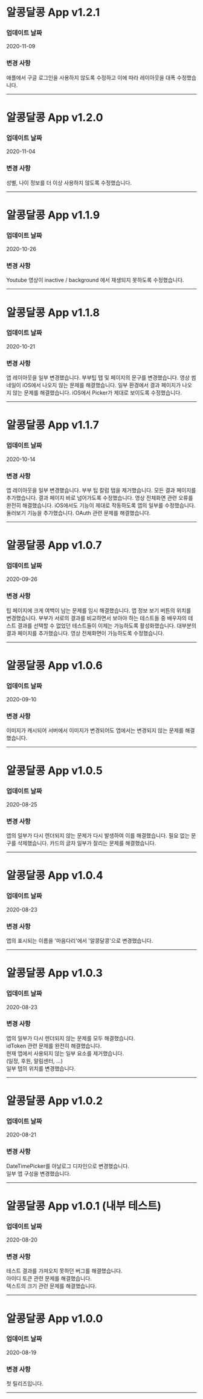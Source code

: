 # 알콩달콩 App v1.2.1
### 업데이트 날짜

2020-11-09

### 변경 사항
애플에서 구글 로그인을 사용하지 않도록 수정하고 이에 따라 레이아웃을 대폭 수정했습니다.

- - -

# 알콩달콩 App v1.2.0
### 업데이트 날짜

2020-11-04

### 변경 사항
성별, 나이 정보를 더 이상 사용하지 않도록 수정했습니다.

- - -

# 알콩달콩 App v1.1.9
### 업데이트 날짜

2020-10-26

### 변경 사항
Youtube 영상이 inactive / background 에서 재생되지 못하도록 수정했습니다.

- - -

# 알콩달콩 App v1.1.8
### 업데이트 날짜

2020-10-21

### 변경 사항
앱 레이아웃을 일부 변경했습니다.
부부팁 탭 및 페이지의 문구를 변경했습니다.
영상 썸네일이 iOS에서 나오지 않는 문제를 해결했습니다.
일부 환경에서 결과 페이지가 나오지 않는 문제를 해결했습니다.
iOS에서 Picker가 제대로 보이도록 수정했습니다.

- - -

# 알콩달콩 App v1.1.7
### 업데이트 날짜

2020-10-14

### 변경 사항
앱 레이아웃을 일부 변경했습니다.
부부 팁 칼럼 탭을 제거했습니다.
모든 결과 페이지를 추가했습니다.
결과 페이지 바로 넘어가도록 수정했습니다.
영상 전체화면 관련 오류를 완전히 해결했습니다.
iOS에서도 기능이 제대로 작동하도록 앱의 일부를 수정했습니다.
둘러보기 기능을 추가했습니다.
OAuth 관련 문제를 해결했습니다.

- - -

# 알콩달콩 App v1.0.7
### 업데이트 날짜

2020-09-26

### 변경 사항
팁 페이지에 크게 여백이 남는 문제를 임시 해결했습니다.
앱 정보 보기 버튼의 위치를 변경했습니다.
부부가 서로의 결과를 비교하면서 보아야 하는 테스트들 중 배우자의 테스트 결과를 선택할 수 없었던 테스트들이 이제는 가능하도록 활성화했습니다.
대부분의 결과 페이지를 추가했습니다.
영상 전체화면이 가능하도록 수정했습니다.

- - -

# 알콩달콩 App v1.0.6
### 업데이트 날짜

2020-09-10

### 변경 사항
이미지가 캐시되어 서버에서 이미지가 변경되어도 앱에서는 변경되지 않는 문제를 해결했습니다.

- - -

# 알콩달콩 App v1.0.5
### 업데이트 날짜

2020-08-25

### 변경 사항
앱의 일부가 다시 렌더되지 않는 문제가 다시 발생하여 이를 해결했습니다.
필요 없는 문구를 삭제했습니다.
카드의 글자 일부가 잘리는 문제를 해결했습니다.

- - -

# 알콩달콩 App v1.0.4
### 업데이트 날짜

2020-08-23

### 변경 사항
앱의 표시되는 이름을 '마음다리'에서 '알콩달콩'으로 변경했습니다.

- - -

# 알콩달콩 App v1.0.3
### 업데이트 날짜

2020-08-23

### 변경 사항
앱의 일부가 다시 렌더되지 않는 문제를 모두 해결했습니다.  
idToken 관련 문제를 완전히 해결했습니다.  
현재 앱에서 사용되지 않는 일부 요소를 제거했습니다.  
(일정, 후원, 알림센터, ...)  
일부 탭의 위치를 변경했습니다.  

- - -

# 알콩달콩 App v1.0.2
### 업데이트 날짜

2020-08-21  

### 변경 사항  
DateTimePicker를 아날로그 디자인으로 변경했습니다.  
일부 앱 구성을 변경했습니다.  

- - -

# 알콩달콩 App v1.0.1 (내부 테스트)
### 업데이트 날짜

2020-08-20  

### 변경 사항  
테스트 결과를 가져오지 못하던 버그를 해결했습니다.  
아이디 토큰 관련 문제를 해결했습니다.  
텍스트의 크기 관련 문제를 해결했습니다.  

- - -

# 알콩달콩 App v1.0.0
### 업데이트 날짜

2020-08-19  

### 변경 사항  
첫 릴리즈입니다.  

- - -